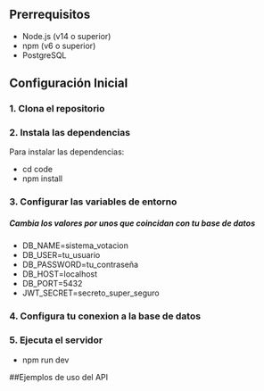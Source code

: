## Prerrequisitos

- Node.js (v14 o superior)
- npm (v6 o superior)
- PostgreSQL

## Configuración Inicial

### 1. Clona el repositorio

### 2. Instala las dependencias
Para instalar las dependencias:
- cd code
- npm install

### 3. Configurar las variables de entorno
##### Cambia los valores por unos que coincidan con tu base de datos
- DB_NAME=sistema_votacion
- DB_USER=tu_usuario
- DB_PASSWORD=tu_contraseña
- DB_HOST=localhost
- DB_PORT=5432
- JWT_SECRET=secreto_super_seguro
### 4. Configura tu conexion a la base de datos
### 5. Ejecuta el servidor
- npm run dev

##Ejemplos de uso del API
